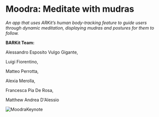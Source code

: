 # Moodra: Meditate with mudras

_An app that uses ARKit’s human body-tracking feature
to guide users through dynamic meditation,
displaying mudras and postures for them to follow._

**BARKit Team:**

Alessandro Esposito Vulgo Gigante,

Luigi Fiorentino,

Matteo Perrotta,

Alexia Merolla,

Francesca Pia De Rosa,

Matthew Andrea D'Alessio


![MoodraKeynote](https://github.com/alexvulgo/MoodraApp/assets/120048791/d0cfe46d-70b5-461a-b75c-6a7924af0a87)


